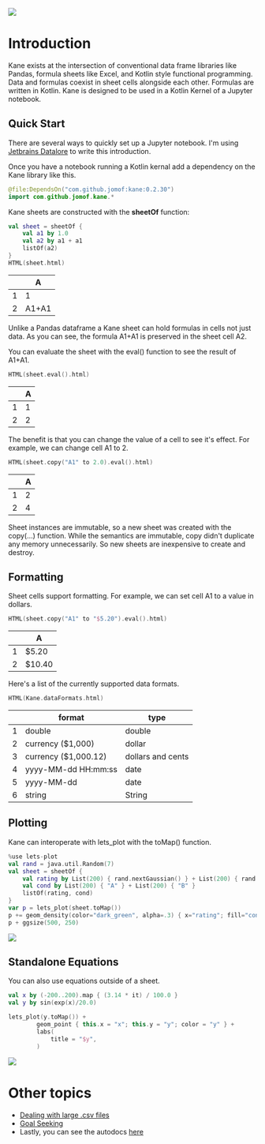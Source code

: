 [![](https://jitpack.io/v/jomof/kane.svg)](https://jitpack.io/#jomof/kane)

# Introduction
Kane exists at the intersection of conventional data frame libraries like Pandas, formula sheets like Excel, and Kotlin style functional programming. Data and formulas coexist in sheet cells alongside each other. Formulas are written in Kotlin. Kane is designed to be used in a Kotlin Kernel of a Jupyter notebook.

## Quick Start
There are several ways to quickly set up a Jupyter notebook. I'm using [Jetbrains Datalore](https://datalore.jetbrains.com/) to write this introduction.

Once you have a notebook running a Kotlin kernal add a dependency on the Kane library like this.


```kotlin
@file:DependsOn("com.github.jomof:kane:0.2.30")
import com.github.jomof.kane.*
```

Kane sheets are constructed with the **sheetOf** function:


```kotlin
val sheet = sheetOf {
    val a1 by 1.0
    val a2 by a1 + a1
    listOf(a2)
}
HTML(sheet.html)
```





<table id="table_id" class="display">
<thead><tr>
  <th/><th>A</th></thead></tr>
  <tbody>
    <tr><td>1</td><td>1</td></tr>
    <tr><td>2</td><td>A1+A1</td></tr>
  </tbody>
</table>




Unlike a Pandas dataframe a Kane sheet can hold formulas in cells not just data. As you can see, the formula A1+A1 is preserved in the sheet cell A2.

You can evaluate the sheet with the eval() function to see the result of A1+A1.


```kotlin
HTML(sheet.eval().html)
```





<table id="table_id" class="display">
<thead><tr>
  <th/><th>A</th></thead></tr>
  <tbody>
    <tr><td>1</td><td>1</td></tr>
    <tr><td>2</td><td>2</td></tr>
  </tbody>
</table>




The benefit is that you can change the value of a cell to see it's effect. For example, we can change cell A1 to 2. 


```kotlin
HTML(sheet.copy("A1" to 2.0).eval().html)
```





<table id="table_id" class="display">
<thead><tr>
  <th/><th>A</th></thead></tr>
  <tbody>
    <tr><td>1</td><td>2</td></tr>
    <tr><td>2</td><td>4</td></tr>
  </tbody>
</table>




Sheet instances are immutable, so a new sheet was created with the copy(...) function. While the semantics are immutable, copy didn't duplicate any memory unnecessarily. So new sheets are inexpensive to create and destroy. 

## Formatting

Sheet cells support formatting. For example, we can set cell A1 to a value in dollars.


```kotlin
HTML(sheet.copy("A1" to "$5.20").eval().html)
```





<table id="table_id" class="display">
<thead><tr>
  <th/><th>A</th></thead></tr>
  <tbody>
    <tr><td>1</td><td>$5.20</td></tr>
    <tr><td>2</td><td>$10.40</td></tr>
  </tbody>
</table>




Here's a list of the currently supported data formats.


```kotlin
HTML(Kane.dataFormats.html)
```





<table id="table_id" class="display">
<thead><tr>
  <th/><th>format</th><th>type</th></thead></tr>
  <tbody>
    <tr><td>1</td><td>double</td><td>double</td></tr>
    <tr><td>2</td><td>currency ($1,000)</td><td>dollar</td></tr>
    <tr><td>3</td><td>currency ($1,000.12)</td><td>dollars and cents</td></tr>
    <tr><td>4</td><td>yyyy-MM-dd HH:mm:ss</td><td>date</td></tr>
    <tr><td>5</td><td>yyyy-MM-dd</td><td>date</td></tr>
    <tr><td>6</td><td>string</td><td>String</td></tr>
  </tbody>
</table>




## Plotting

Kane can interoperate with lets_plot with the toMap() function.


```kotlin
%use lets-plot
val rand = java.util.Random(7)
val sheet = sheetOf {
    val rating by List(200) { rand.nextGaussian() } + List(200) { rand.nextGaussian() * 1.5 + 1.5 }
    val cond by List(200) { "A" } + List(200) { "B" }
    listOf(rating, cond)
}
var p = lets_plot(sheet.toMap())
p += geom_density(color="dark_green", alpha=.3) { x="rating"; fill="cond" }
p + ggsize(500, 250)
```

![](https://jomof.github.io/kane/figures/readme-density.svg)

## Standalone Equations
You can also use equations outside of a sheet.

```kotlin
val x by (-200..200).map { (3.14 * it) / 100.0 }
val y by sin(exp(x)/20.0)

lets_plot(y.toMap()) +
        geom_point { this.x = "x"; this.y = "y"; color = "y" } +
        labs(
            title = "$y",
        )
```
![](https://jomof.github.io/kane/figures/readme-standalone-equation.svg)

# Other topics
- [Dealing with large .csv files](https://github.com/jomof/kane/blob/main/LargeCsvSupport.md)
- [Goal Seeking](https://github.com/jomof/kane/blob/main/GoalSeeking.md)
- Lastly, you can see the autodocs [here](https://github.com/jomof/kane/blob/gh-pages/dokka/-kane/com.github.jomof.kane/index.md)
